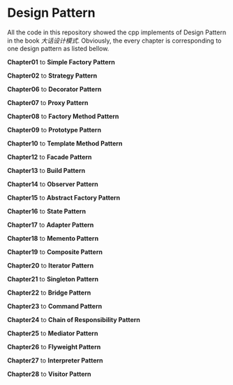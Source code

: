 # Design Pattern

All the code in this repository showed the cpp implements of Design Pattern in the book *大话设计模式<Java>*. Obviously, the every chapter is corresponding to one design pattern as listed bellow.

**Chapter01** to **Simple Factory Pattern**

**Chapter02** to **Strategy Pattern**

**Chapter06** to **Decorator Pattern**

**Chapter07** to **Proxy Pattern**

**Chapter08** to **Factory Method Pattern**

**Chapter09** to **Prototype Pattern**

**Chapter10** to **Template Method Pattern**

**Chapter12** to **Facade Pattern**

**Chapter13** to **Build Pattern**

**Chapter14** to **Observer Pattern**

**Chapter15** to **Abstract Factory Pattern**

**Chapter16** to **State Pattern**

**Chapter17** to **Adapter Pattern**

**Chapter18** to **Memento Pattern**

**Chapter19** to **Composite Pattern**

**Chapter20** to **Iterator Pattern**

**Chapter21** to **Singleton Pattern**

**Chapter22** to **Bridge Pattern**

**Chapter23** to **Command Pattern**

**Chapter24** to **Chain of Responsibility Pattern**

**Chapter25** to **Mediator Pattern**

**Chapter26** to **Flyweight Pattern**

**Chapter27** to **Interpreter Pattern**

**Chapter28** to **Visitor Pattern**


